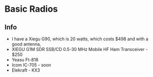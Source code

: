 
# Basic Radios

## Info
*  I have a Xiegu G90, which is 20 watts, which costs $498 and with a good antenna, 
* XIEGU G1M SDR SSB/CD 0.5-30 MHz Mobile HF Ham Transceiver - $250
* Yeasu Ft-818
* Icom IC-705 - soon
* Elekraft - KX3
